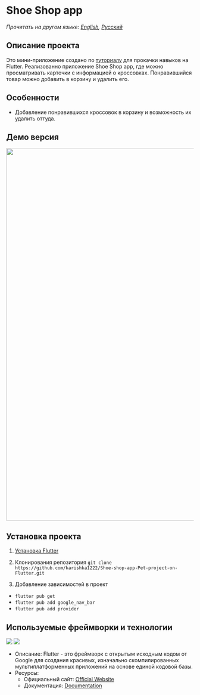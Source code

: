 # Shoe Shop app

_Прочитать на другом языке: [English](README.md), [Русский](README.ru.md)_

## Описание проекта

Это мини-приложение создано по [туториалу](https://www.youtube.com/watch?v=HQ_ytw58tC4&t=6762s) для прокачки навыков на Flutter.
Реализованно приложение Shoe Shop app, где можно просматривать карточки с информацией о кроссовках. Понравившийся товар можно добавить в корзину и удалить его.

## Особенности

- Добавление понравившихся кроссовок в корзину и возможность их удалить оттуда.

## Демо версия

<img src="lib/images/demo.png" width="1000" />

## Установка проекта

1. [Установка Flutter](https://docs.flutter.dev/get-started/install)

2. Клонирования репозитория
   `git clone https://github.com/karishka1222/Shoe-shop-app-Pet-project-on-Flutter.git`

3. Добавление зависимостей в проект

- `flutter pub get`
- `flutter pub add google_nav_bar`
- `flutter pub add provider`

## Используемые фреймворки и технологии

<img src="https://img.shields.io/badge/Flutter%20-%2302569B.svg?&style=for-the-badge&logo=Flutter&logoColor=white" />

<img src="https://img.shields.io/badge/dart-%230175C2.svg?&style=for-the-badge&logo=dart&logoColor=white"/>

* Описание: Flutter - это фреймворк с открытым исходным кодом от Google для создания красивых, изначально скомпилированных мультиплатформенных приложений на основе единой кодовой базы.
* Ресурсы:
  * Официальный сайт: [Official Website](https://flutter.dev/)
  * Документация: [Documentation](https://docs.flutter.dev/)